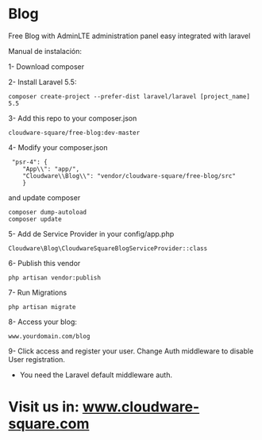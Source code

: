 # Blog
Free Blog with AdminLTE administration panel easy integrated with laravel

Manual de instalación:

1- Download composer


2- Install Laravel 5.5:

	composer create-project --prefer-dist laravel/laravel [project_name] 5.5

3- Add this repo to your composer.json

    cloudware-square/free-blog:dev-master

4- Modify your composer.json

	 "psr-4": {
		"App\\": "app/",
        "Cloudware\\Blog\\": "vendor/cloudware-square/free-blog/src"
		}

and update composer

	composer dump-autoload
	composer update

5- Add de Service Provider in your config/app.php

    Cloudware\Blog\CloudwareSquareBlogServiceProvider::class

6- Publish this vendor

	php artisan vendor:publish

7- Run Migrations

	php artisan migrate

8- Access your blog:

    www.yourdomain.com/blog


9- Click access and register your user. Change Auth middleware to disable User registration.



* You need the Laravel default middleware auth.

# Visit us in: www.cloudware-square.com
